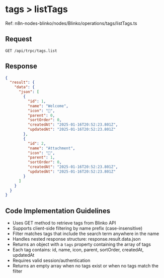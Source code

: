 # tags > listTags
Ref: n8n-nodes-blinko/nodes/Blinko/operations/tags/listTags.ts

## Request
```http
GET /api/trpc/tags.list
```

## Response
```json
{
  "result": {
    "data": {
      "json": [
        {
          "id": 1,
          "name": "Welcome",
          "icon": "🎉",
          "parent": 0,
          "sortOrder": 0,
          "createdAt": "2025-01-16T20:52:23.801Z",
          "updatedAt": "2025-01-16T20:52:23.801Z"
        },
        {
          "id": 2,
          "name": "Attachment",
          "icon": "🔖",
          "parent": 1,
          "sortOrder": 0,
          "createdAt": "2025-01-16T20:52:23.801Z",
          "updatedAt": "2025-01-16T20:52:23.801Z"
        }
      ]
    }
  }
}
```


## Code Implementation Guidelines
- Uses GET method to retrieve tags from Blinko API
- Supports client-side filtering by name prefix (case-insensitive)
- Filter matches tags that include the search term anywhere in the name
- Handles nested response structure: response.result.data.json
- Returns an object with a `tags` property containing the array of tags
- Each tag contains: id, name, icon, parent, sortOrder, createdAt, updatedAt
- Requires valid session/authentication
- Returns an empty array when no tags exist or when no tags match the filter